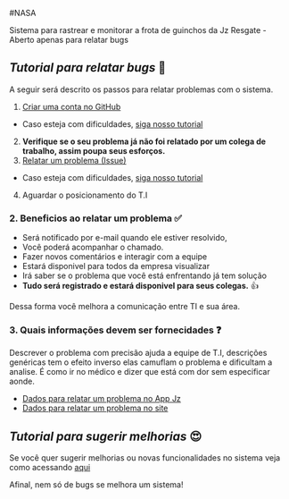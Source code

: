 #NASA

Sistema para rastrear e monitorar a frota de guinchos da Jz Resgate - Aberto apenas para relatar bugs

## _Tutorial para relatar bugs_ :red_circle:

A seguir será descrito os passos para relatar problemas com o sistema.

1. [Criar uma conta no GitHub](https://github.com/join?source=https://github.com/JZResgate/NASA-Issues/)
 * Caso esteja com dificuldades, [siga nosso tutorial](https://github.com/JZResgate/NASA-Issues/wiki/Criando-uma-conta-no-GitHub)
2. **Verifique se o seu problema já não foi relatado por um colega de trabalho, assim poupa seus esforços.**
3.  [Relatar um problema (Issue)](https://github.com/JZResgate/NASA-Issues/issues)
 * Caso esteja com dificuldades, [siga nosso tutorial](https://github.com/JZResgate/NASA-Issues/wiki/Relatando-um-problema)
4. Aguardar o posicionamento do T.I

### 2. Beneficios ao relatar um problema :white_check_mark:

* Será notificado por e-mail quando ele estiver resolvido, 
* Você poderá acompanhar o chamado.
* Fazer novos comentários e interagir com a equipe 
* Estará disponivel para todos da empresa visualizar
* Irá saber se o problema que você está enfrentando já tem solução
* **Tudo será registrado e estará disponivel para seus colegas.** :thumbsup:

Dessa forma você melhora a comunicação entre TI e sua área. 

### 3. Quais informações devem ser fornecidades :question:

Descrever o problema com precisão ajuda a equipe de T.I, descrições genéricas tem o efeito inverso elas camuflam o problema e dificultam a analise. É como ir no médico e dizer que está com dor sem especificar aonde.

* [Dados para relatar um problema no App Jz](https://github.com/JZResgate/NASA-Issues/wiki/Como-relatar-um-problema-no-aplicativo-Jz-Resgate)
* [Dados para relatar um problema no site](https://github.com/JZResgate/NASA-Issues/wiki/Como-relatar-um-problema-no-Site)


## _Tutorial para sugerir melhorias_ :heart_eyes:

Se você quer sugerir melhorias ou novas funcionalidades no sistema veja como acessando [aqui](https://github.com/JZResgate/NASA-Issues/wiki/Sugerir-Melhorias)

Afinal, nem só de bugs se melhora um sistema!
